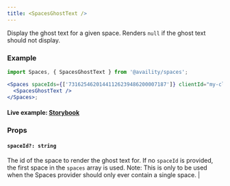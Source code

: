 ```yaml
---
title: <SpacesGhostText />
---
```


Display the ghost text for a given space. Renders `null` if the ghost text should not display.

### Example

```jsx
import Spaces, { SpacesGhostText } from '@availity/spaces';

<Spaces spaceIds={['73162546201441126239486200007187']} clientId="my-client-id">
  <SpacesGhostText />
</Spaces>;
```

#### Live example: <a href="https://availity.github.io/availity-react/storybook/?path=/story/components-spaces--ghost-text"> Storybook</a>

### Props

#### `spaceId?: string`

The id of the space to render the ghost text for. If no `spaceId` is provided, the first space in the `spaces` array is used. Note: This is only to be used when the Spaces provider should only ever contain a single space. |
